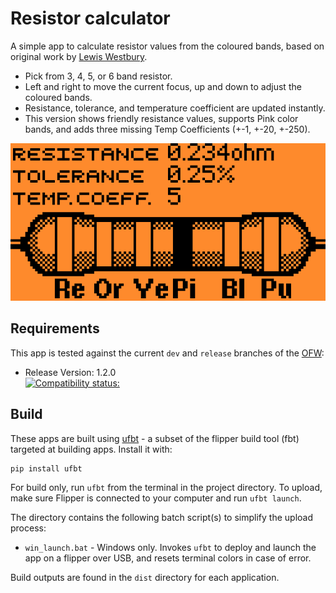 # Resistor calculator

A simple app to calculate resistor values from the coloured bands, based on original work by [Lewis Westbury](https://github.com/instantiator/flipper-zero-experimental-apps/tree/main/resistors). 

* Pick from 3, 4, 5, or 6 band resistor.
* Left and right to move the current focus, up and down to adjust the coloured bands.
* Resistance, tolerance, and temperature coefficient are updated instantly.
* This version shows friendly resistance values, supports Pink color bands, and adds three missing Temp Coefficients (+-1, +-20, +-250).

![Screenshot of the resistor calculator in action](screenshots/v0/6-bar.png)

## Requirements

This app is tested against the current `dev` and `release` branches of the [OFW](https://github.com/flipperdevices/flipperzero-firmware):

* Release Version: 1.2.0
<br>[![Compatibility status:](https://github.com/shalebridge/flipper-resistor-calculator/actions/workflows/build.yml/badge.svg)](https://github.com/shalebridge/flipper-resistor-calculator/actions/workflows/build.yml)

## Build

These apps are built using [ufbt](https://pypi.org/project/ufbt/) - a subset of the flipper build tool (fbt) targeted at building apps. Install it with:

```bash
pip install ufbt
```

For build only, run `ufbt` from the terminal in the project directory. To upload, make sure Flipper is connected to your computer and run `ufbt launch`.

The directory contains the following batch script(s) to simplify the upload process:
* `win_launch.bat` - Windows only. Invokes `ufbt` to deploy and launch the app on a flipper over USB, and resets terminal colors in case of error.

Build outputs are found in the `dist` directory for each application.
